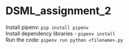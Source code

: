 # DSML_assignment_2

Install pipenv: `pip install pipenv` <br>
Install dependency libraries - `pipenv install` <br>
Run the code: `pipenv run python <filename>.py`
